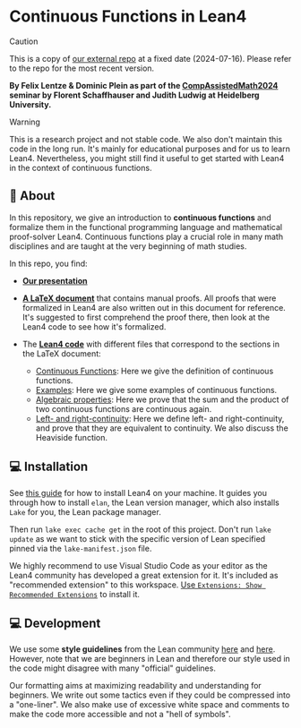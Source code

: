 # Continuous Functions in Lean4

> [!caution]
> This is a copy of [our external repo](https://github.com/Splines/lean-continuous) at a fixed date (2024-07-16). Please refer to the repo for the most recent version.


__By Felix Lentze & Dominic Plein as part of the [CompAssistedMath2024](https://github.com/matematiflo/CompAssistedMath2024) seminar by Florent Schaffhauser and Judith Ludwig at Heidelberg University.__

> [!warning]
> This is a research project and not stable code. We also don't maintain this code in the long run. It's mainly for educational purposes and for us to learn Lean4. Nevertheless, you might still find it useful to get started with Lean4 in the context of continuous functions.


## 🌟 About

In this repository, we give an introduction to **continuous functions** and formalize them in the functional programming language and mathematical proof-solver Lean4. Continuous functions play a crucial role in many math disciplines and are taught at the very beginning of math studies.

In this repo, you find:

- [**Our presentation**](./Presentation/Felix%20Dominic%20-%20Lean%20Continuous%20Functions.pptx)

- [**A LaTeX document**](./HandProof/main.pdf) that contains manual proofs. All proofs that were formalized in Lean4 are also written out in this document for reference. It's suggested to first comprehend the proof there, then look at the Lean4 code to see how it's formalized.

- The [**Lean4 code**](./Continuity/) with different files that correspond to the sections in the LaTeX document:
  - [Continuous Functions](./Continuity/continuous.lean): Here we give the definition of continuous functions.
  - [Examples](./Continuity/examples.lean): Here we give some examples of continuous functions.
  - [Algebraic properties](./Continuity/algebraic.lean): Here we prove that the sum and the product of two continuous functions are continuous again.
  - [Left- and right-continuity](./Continuity/leftright.lean): Here we define left- and right-continuity, and prove that they are equivalent to continuity. We also discuss the Heaviside function.


## 💻 Installation

See [this guide](https://lean-lang.org/lean4/doc/setup.html) for how to install Lean4 on your machine. It guides you through how to install `elan`, the Lean version manager, which also installs `Lake` for you, the Lean package manager.

Then run `lake exec cache get` in the root of this project. Don't run `lake update` as we want to stick with the specific version of Lean specified pinned via the `lake-manifest.json` file.

We highly recommend to use Visual Studio Code as your editor as the Lean4 community has developed a great extension for it. It's included as "recommended extension" to this workspace. [Use `Extensions: Show Recommended Extensions`](https://code.visualstudio.com/docs/editor/extension-marketplace#_workspace-recommended-extensions) to install it.


## 💻 Development

We use some **style guidelines** from the Lean community [here](https://leanprover-community.github.io/contribute/style.html) and [here](https://leanprover-community.github.io/contribute/doc.html). However, note that we are beginners in Lean and therefore our style used in the code might disagree with many "official" guidelines.

Our formatting aims at maximizing readability and understanding for beginners. We write out some tactics even if they could be compressed into a "one-liner". We also make use of excessive white space and comments to make the code more accessible and not a "hell of symbols".
